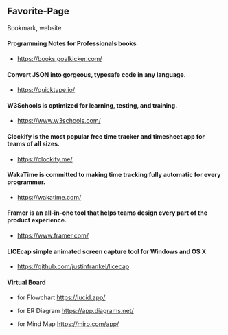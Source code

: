 ## Favorite-Page
Bookmark, website
#### Programming Notes for Professionals books
- https://books.goalkicker.com/

#### Convert JSON into gorgeous, typesafe code in any language.
- https://quicktype.io/

#### W3Schools is optimized for learning, testing, and training.
- https://www.w3schools.com/

#### Clockify is the most popular free time tracker and timesheet app for teams of all sizes.
- https://clockify.me/
#### WakaTime is committed to making time tracking fully automatic for every programmer.
- https://wakatime.com/

#### Framer is an all-in-one tool that helps teams design every part of the product experience. 
- https://www.framer.com/

#### LICEcap simple animated screen capture tool for Windows and OS X
- https://github.com/justinfrankel/licecap

#### Virtual Board 
- for Flowchart 
https://lucid.app/

- for ER Diagram 
https://app.diagrams.net/

- for Mind Map
https://miro.com/app/

